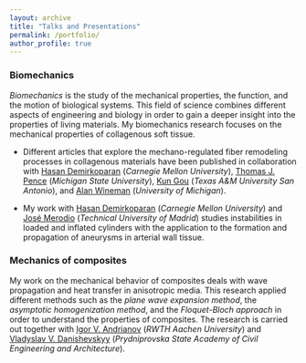 ```yaml
---
layout: archive
title: "Talks and Presentations"
permalink: /portfolio/
author_profile: true
---
```




### Biomechanics

_Biomechanics_ is the study of the mechanical properties, the function, and the motion of biological systems.
This field of science combines different aspects of engineering and biology in order to gain a deeper insight into the properties of living materials.
My biomechanics research focuses on the mechanical properties of collagenous soft tissue. 

* Different articles that explore the mechano-regulated fiber remodeling processes in collagenous materials have been published in collaboration with [Hasan Demirkoparan](https://www.qatar.cmu.edu/directory/hasan-demirkoparan/) (_Carnegie Mellon University_),
[Thomas J. Pence](https://www.egr.msu.edu/~pence/)  (_Michigan State University_),
[Kun Gou](https://apps.tamusa.edu/course-information/Profile/Faculty/387?=Kun-Gou) (_Texas A&M University San Antonio_),
 and [Alan Wineman](https://me.engin.umich.edu/people/faculty/alan-wineman) (_University of Michigan_).

* My work with [Hasan Demirkoparan](https://www.qatar.cmu.edu/directory/hasan-demirkoparan/) (_Carnegie Mellon University_) and [José Merodio](http://www2.caminos.upm.es/Departamentos/mmcte/Personal/JMerodio/menu.html) (_Technical University of Madrid_) studies instabilities in loaded and inflated cylinders with the application to the formation and propagation of aneurysms in arterial wall tissue.

### Mechanics of composites 

My work on the mechanical behavior of composites deals with wave propagation and  heat transfer in anisotropic media.
This research applied different methods such as the _plane wave expansion method_, the _asymptotic homogenization method_, and the _Floquet-Bloch approach_ in order to understand the properties of composites.
The research is carried out together with [Igor V. Andrianov](https://scholar.google.com/citations?user=4BW4P2AAAAAJ&hl=en) (_RWTH Aachen University_) and
[Vladyslav V. Danishevskyy](https://scholar.google.com/citations?user=1r-_5HwAAAAJ&hl=en) (_Prydniprovska State Academy of Civil Engineering and Architecture_).



